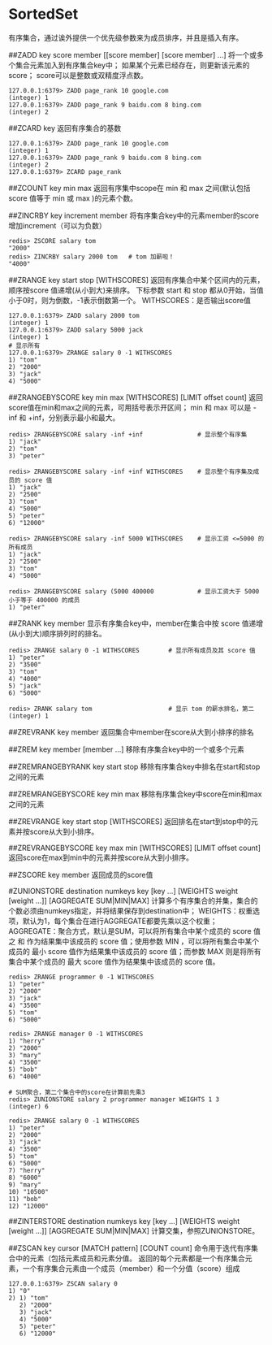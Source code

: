 # SortedSet
有序集合，通过诶外提供一个优先级参数来为成员排序，并且是插入有序。

##ZADD key score member [[score member] [score member] ...]
将一个或多个集合元素加入到有序集合key中；
如果某个元素已经存在，则更新该元素的score；
score可以是整数或双精度浮点数。

```shell
127.0.0.1:6379> ZADD page_rank 10 google.com
(integer) 1
127.0.0.1:6379> ZADD page_rank 9 baidu.com 8 bing.com
(integer) 2
```

##ZCARD key
返回有序集合的基数

```shell
127.0.0.1:6379> ZADD page_rank 10 google.com
(integer) 1
127.0.0.1:6379> ZADD page_rank 9 baidu.com 8 bing.com
(integer) 2
127.0.0.1:6379> ZCARD page_rank
```

##ZCOUNT key min max
返回有序集中scope在 min 和 max 之间(默认包括 score 值等于 min 或 max )的元素个数。

##ZINCRBY key increment member
将有序集合key中的元素member的score增加increment（可以为负数）

```shell
redis> ZSCORE salary tom
"2000"
redis> ZINCRBY salary 2000 tom   # tom 加薪啦！
"4000"
```

##ZRANGE key start stop [WITHSCORES]
返回有序集合中某个区间内的元素，顺序按score 值递增(从小到大)来排序。
下标参数 start 和 stop 都从0开始，当值小于0时，则为倒数，-1表示倒数第一个。
WITHSCORES：是否输出score值

```shell
127.0.0.1:6379> ZADD salary 2000 tom
(integer) 1
127.0.0.1:6379> ZADD salary 5000 jack
(integer) 1
# 显示所有
127.0.0.1:6379> ZRANGE salary 0 -1 WITHSCORES
1) "tom"
2) "2000"
3) "jack"
4) "5000"
```

##ZRANGEBYSCORE key min max [WITHSCORES] [LIMIT offset count]
返回score值在min和max之间的元素，可用括号表示开区间；
min 和 max 可以是 -inf 和 +inf，分别表示最小和最大。

```shell
redis> ZRANGEBYSCORE salary -inf +inf               # 显示整个有序集
1) "jack"
2) "tom"
3) "peter"

redis> ZRANGEBYSCORE salary -inf +inf WITHSCORES    # 显示整个有序集及成员的 score 值
1) "jack"
2) "2500"
3) "tom"
4) "5000"
5) "peter"
6) "12000"

redis> ZRANGEBYSCORE salary -inf 5000 WITHSCORES    # 显示工资 <=5000 的所有成员
1) "jack"
2) "2500"
3) "tom"
4) "5000"

redis> ZRANGEBYSCORE salary (5000 400000            # 显示工资大于 5000 小于等于 400000 的成员
1) "peter"
```

##ZRANK key member
显示有序集合key中，member在集合中按 score 值递增(从小到大)顺序排列时的排名。

```shell
redis> ZRANGE salary 0 -1 WITHSCORES        # 显示所有成员及其 score 值
1) "peter"
2) "3500"
3) "tom"
4) "4000"
5) "jack"
6) "5000"

redis> ZRANK salary tom                     # 显示 tom 的薪水排名，第二
(integer) 1
```

##ZREVRANK key member
返回集合中member在score从大到小排序的排名

##ZREM key member [member ...]
移除有序集合key中的一个或多个元素

##ZREMRANGEBYRANK key start stop
移除有序集合key中排名在start和stop之间的元素

##ZREMRANGEBYSCORE key min max
移除有序集合key中score在min和max之间的元素

##ZREVRANGE key start stop [WITHSCORES]
返回排名在start到stop中的元素并按score从大到小排序。

##ZREVRANGEBYSCORE key max min [WITHSCORES] [LIMIT offset count]
返回score在max到min中的元素并按score从大到小排序。

##ZSCORE key member
返回成员的score值

#ZUNIONSTORE destination numkeys key [key ...] [WEIGHTS weight [weight ...]] [AGGREGATE SUM|MIN|MAX]
计算多个有序集合的并集，集合的个数必须由numkeys指定，并将结果保存到destination中；
WEIGHTS：权重选项，默认为1，每个集合在进行AGGREGATE都要先乘以这个权重；
AGGREGATE：聚合方式，默认是SUM，可以将所有集合中某个成员的 score 值之 和 作为结果集中该成员的 score 值；使用参数 MIN ，可以将所有集合中某个成员的 最小 score 值作为结果集中该成员的 score 值；而参数 MAX 则是将所有集合中某个成员的 最大 score 值作为结果集中该成员的 score 值。

```
redis> ZRANGE programmer 0 -1 WITHSCORES
1) "peter"
2) "2000"
3) "jack"
4) "3500"
5) "tom"
6) "5000"

redis> ZRANGE manager 0 -1 WITHSCORES
1) "herry"
2) "2000"
3) "mary"
4) "3500"
5) "bob"
6) "4000"

# SUM聚合，第二个集合中的score在计算前先乘3
redis> ZUNIONSTORE salary 2 programmer manager WEIGHTS 1 3  
(integer) 6

redis> ZRANGE salary 0 -1 WITHSCORES
1) "peter"
2) "2000"
3) "jack"
4) "3500"
5) "tom"
6) "5000"
7) "herry"
8) "6000"
9) "mary"
10) "10500"
11) "bob"
12) "12000"
```

##ZINTERSTORE destination numkeys key [key ...] [WEIGHTS weight [weight ...]] [AGGREGATE SUM|MIN|MAX]
计算交集，参照ZUNIONSTORE。

##ZSCAN key cursor [MATCH pattern] [COUNT count]
命令用于迭代有序集合中的元素（包括元素成员和元素分值。
返回的每个元素都是一个有序集合元素，一个有序集合元素由一个成员（member）和一个分值（score）组成

```
127.0.0.1:6379> ZSCAN salary 0
1) "0"
2) 1) "tom"
   2) "2000"
   3) "jack"
   4) "5000"
   5) "peter"
   6) "12000"
```

